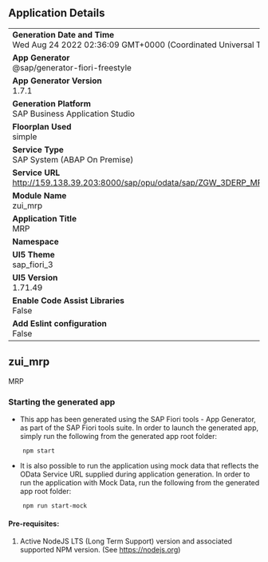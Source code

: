 ## Application Details
|               |
| ------------- |
|**Generation Date and Time**<br>Wed Aug 24 2022 02:36:09 GMT+0000 (Coordinated Universal Time)|
|**App Generator**<br>@sap/generator-fiori-freestyle|
|**App Generator Version**<br>1.7.1|
|**Generation Platform**<br>SAP Business Application Studio|
|**Floorplan Used**<br>simple|
|**Service Type**<br>SAP System (ABAP On Premise)|
|**Service URL**<br>http://159.138.39.203:8000/sap/opu/odata/sap/ZGW_3DERP_MRP_SRV
|**Module Name**<br>zui_mrp|
|**Application Title**<br>MRP|
|**Namespace**<br>|
|**UI5 Theme**<br>sap_fiori_3|
|**UI5 Version**<br>1.71.49|
|**Enable Code Assist Libraries**<br>False|
|**Add Eslint configuration**<br>False|

## zui_mrp

MRP

### Starting the generated app

-   This app has been generated using the SAP Fiori tools - App Generator, as part of the SAP Fiori tools suite.  In order to launch the generated app, simply run the following from the generated app root folder:

```
    npm start
```

- It is also possible to run the application using mock data that reflects the OData Service URL supplied during application generation.  In order to run the application with Mock Data, run the following from the generated app root folder:

```
    npm run start-mock
```

#### Pre-requisites:

1. Active NodeJS LTS (Long Term Support) version and associated supported NPM version.  (See https://nodejs.org)


